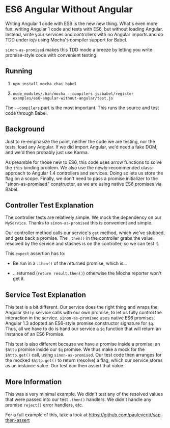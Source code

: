 ES6 Angular Without Angular
===========================

Writing Angular 1 code with ES6 is the new new thing. What's even more 
fun: writing Angular 1 code and tests with ES6, but without loading 
Angular. Instead, write your services and controllers with no Angular 
imports and do TDD under iojs using Mocha's compiler support for Babel.

``sinon-as-promised`` makes this TDD mode a breeze by letting you write
promise-style code with convenient testing.

## Running

1. ``npm install mocha chai babel``

2. ``node_modules/.bin/mocha --compilers js:babel/register 
examples/es6-angular-without-angular/test.js``

The ``--compilers`` part is the most important. This runs the source 
and test code through Babel.

## Background

Just to re-emphasize the point, neither the code we are testing, nor 
the tests, load any Angular. If we did import Angular, we'd need a fake
DOM, and we'd then probably just use Karma.

As preamble for those new to ES6, this code uses arrow functions to 
solve the ``this`` binding problem. We also use the newly-recommended 
class-approach to Angular 1.4 controllers and services. Doing so lets 
us store the flag on a scope. Finally, we don't need to pass a 
promise initializer to the "sinon-as-promised" constructor, as we are 
using native ES6 promises via Babel.

## Controller Test Explanation

The controller tests are relatively simple. We mock the dependency on 
our ``MyService``. Thanks to ``sinon-as-promised`` this is convenient 
and simple.

Our controller method calls our service's ``get`` method, which we've 
stubbed, and gets back a promise. The ``.then()`` in the controller 
grabs the value resolved by the service and stashes is on the 
controller, so we can test it.

This ``expect`` assertion has to:

- Be run in a ``.then()`` of the returned promise, which is...

- ...returned (``return result.then()``) otherwise the Mocha reporter 
won't get it.

## Service Test Explanation

This test is a bit different. Our service does the right thing and 
wraps the Angular ``$http`` service calls with our own promise, to let 
us fully control the interaction in the service. ``sinon-as-promised`` 
uses native ES6 promises. Angular 1.3 adopted an ES6-style promise 
constructor signature for ``$q``. Thus, all we have to do is hand our 
service a ``$q`` function that will return an instance of an ES6 Promise.

This test is also different because we have a promise inside a promise:
an ``$http`` promise inside our ``$q`` promise. We thus make a mock for
the ``$http.get()`` call, using ``sinon-as-promised``. Our test code 
then arranges for the mocked ``$http.get()`` to return (resolve) a 
flag, which our service stores as an instance value. Our test can then 
assert that value.

## More Information

This was a very minimal example. We didn't test any of the resolved 
values that were passed into our test ``.then()`` handlers. We didn't 
handle any promise ``reject()`` error handlers, etc.

For a full example of this, take a look at 
https://github.com/pauleveritt/sap-then-assert